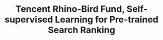 ---
layout: page
title: Tencent Rhino-Bird Fund, Self-supervised Learning for Pre-trained Search Ranking
description: 2021
img:
importance: 14
category: 
---